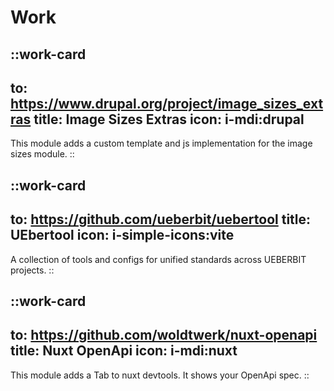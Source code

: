 # Work

<div class="grid gap-4">

  ::work-card
  ---
  to: https://www.drupal.org/project/image_sizes_extras
  title: Image Sizes Extras
  icon: i-mdi:drupal
  ---
  This module adds a custom template and js implementation for the image sizes module.
  ::

  ::work-card
  ---
  to: https://github.com/ueberbit/uebertool
  title: UEbertool
  icon: i-simple-icons:vite
  ---
  A collection of tools and configs for unified standards across UEBERBIT projects.
  ::

  ::work-card
  ---
  to: https://github.com/woldtwerk/nuxt-openapi
  title: Nuxt OpenApi
  icon: i-mdi:nuxt
  ---
  This module adds a Tab to nuxt devtools. It shows your OpenApi spec.
  ::

</div>